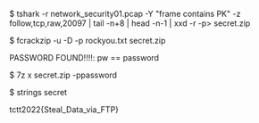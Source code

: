 $ tshark -r network_security01.pcap -Y "frame contains PK" -z follow,tcp,raw,20097 | tail -n+8 | head -n-1 | xxd -r -p> secret.zip

$ fcrackzip -u -D -p rockyou.txt secret.zip

PASSWORD FOUND!!!!: pw == password

$ 7z x secret.zip -ppassword

$ strings secret

tctt2022{Steal_Data_via_FTP}
